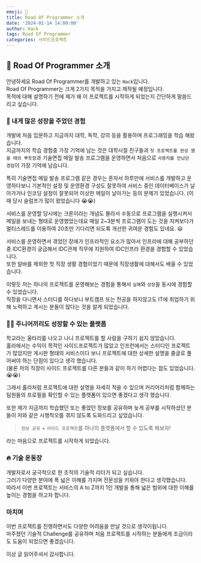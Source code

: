 ```yaml
---
emoji: 🧢
title: Road Of Programmer 소개
date: '2024-01-14 14:00:00'
author: Hack
tags: Road Of Programmer
categories: 사이드프로젝트
---
```


## 👋 Road Of Programmer 소개

안녕하세요 Road Of Programmer를 개발하고 있는 `Hack`입니다.  
Road Of Programmer는 크게 2가지 목적을 가지고 제작될 예정입니다.  
목적에 대해 설명하기 전에 제가 왜 이 프로젝트를 시작하게 되었는지 간단하게 말씀드리고 싶습니다.

### 🌳 내게 많은 성장을 주었던 경험

개발에 처음 입문하고 지금까지 대학, 독학, 강의 등을 활용하며 프로그래밍을 학습 해왔습니다.  
지금까지의 학습 경험중 가장 기억에 남는 것은 대학시절 친구들과 `첫 프로젝트를 완성 했을 때의 뿌듯함`과 기술면접 메일 발송 프로그램을 운영하면서 처음으로 `사용자를 만났던 경험`이 가장 기억에 남습니다.

특히 기술면접 메일 발송 프로그램 같은 경우는 혼자서 하루만에 서비스를 개발하고 운영하다보니 기본적인 설정 및 운영환경 구성도 잘못하여 서비스 중인 데이터베이스가 날아가거나 인코딩 설정이 잘못되어 이상한 메일이 날아가는 등의 문제가 있었습니다. (이때 당시 슬럼프가 많이 왔었습니다 😭😭)

서비스를 운영할 당시에는 크론이라는 개념도 몰라서 수동으로 프로그램을 실행시켜서 메일을 보내는 형태로 운영했었는데요 매일 2~3분씩 프로그램이 도는 것을 지켜보다가 멀티스레드를 이용하여 20초만 기다리면 되도록 개선한 귀여운 경험도 있네요. 😃

서비스를 운영하면서 겪었던 장애가 인프라적인 요소가 많아서 인프라에 대해 공부하던 중 IDC환경이 궁금해서 IDC관제 직무에 지원하여 IDC인프라 환경을 경험할 수 있었습니다.  
또한 알바를 제외한 첫 직장 생활 경험이었기 때문에 직장생활에 대해서도 배울 수 있었습니다.

이렇듯 저는 하나의 프로젝트를 운영해보는 경험을 통해서 `실패`와 `성장`을 동시에 경험할 수 있었습니다.  
직장을 다니면서 스터디를 하다보니 부트캠프 또는 전공을 하지않고도 IT에 취업하기 위해 노력하고 계시는 분들이 많다는 것을 알게 되었습니다.

### 💁‍♂️ 주니어끼리도 성장할 수 있는 플랫폼

학교라는 울타리를 나오고 나니 프로젝트를 할 사람을 구하기 쉽지 않았습니다.  
홀라에서는 수익이 목적인 사이드프로젝트가 많았고 인프런에서는 스터디인 프로젝트가 많았지만 게시판 형태의 서비스이다 보니 프로젝트에 대한 상세한 설명을 줄글로 풀어써야 하는 단점이 있다고 생각 했습니다.  
(물론 저의 직장이 사이드 프로젝트를 다른 분들과 같이 하기 어렵다는 점도 있었습니다. 😭😭)

그래서 홀라처럼 프로젝트에 대한 설명을 자세히 적을 수 있으며 커리어리처럼 함께하는 팀원들의 프로필을 확인할 수 있는 플랫폼이 있으면 좋겠다고 생각 했습니다.

또한 제가 지금까지 학습했던 또는 좋았던 정보를 공유하며 늦게 공부를 시작하셨던 분들이 저와 같은 시행착오를 겪지 않도록 도와드리고 싶었습니다.

> `정보 공유` + `사이드 프로젝트`를 하나의 플랫폼에서 할 수 있도록 해보자!

라는 마음으로 프로젝트를 시작하게 되었습니다.

### 🔥 기술 운동장

개발자로서 궁극적으로 한 조직의 기술적 리더가 되고 싶습니다.  
그러기 다양한 분야에 폭 넓은 이해를 가지며 전문성을 키워야 한다고 생각했습니다.  
따라서 이번 프로젝트는 서비스의 A to Z까지 1인 개발을 통해 넓은 범위에 대한 이해를 높이는 경험을 하고자 합니다.

### 마치며
이번 프로젝트를 진행하면서도 다양한 어려움을 만날 것으로 생각이됩니다.  
마주쳤던 기술적 Challenge를 공유하며 처음 프로젝트를 시작하는 분들에게 조금이라도 도움이 되었으면 좋겠습니다.  
 
이상 글 읽어주셔서 감사합니다.

```toc

```
